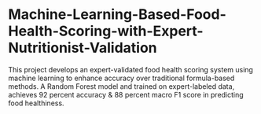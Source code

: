 # Machine-Learning-Based-Food-Health-Scoring-with-Expert-Nutritionist-Validation
This project develops an expert-validated food health scoring system using machine learning to enhance accuracy over traditional formula-based methods. A Random Forest model and trained on expert-labeled data, achieves 92 percent accuracy & 88 percent macro F1 score in predicting food healthiness.
